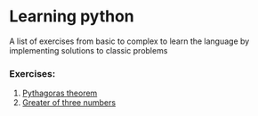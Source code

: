 # Learning python
A list of exercises from basic to complex to learn
the language by implementing solutions
to classic problems

### Exercises:
1. [Pythagoras theorem](src/pythagoras)
2. [Greater of three numbers](src/greater)
